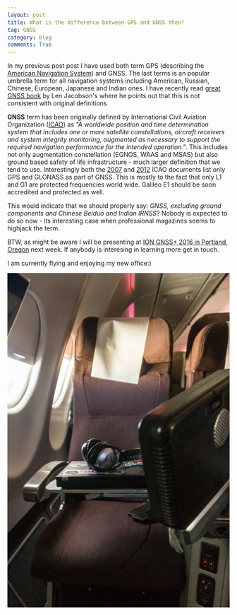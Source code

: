 ```yaml
---
layout: post
title: What is the difference between GPS and GNSS then?
tag: GNSS
category: blog
comments: True
---
```


In my previous post post I have used both term GPS (describing the [American Navigation System](https://en.wikipedia.org/wiki/Global_Positioning_System)) and GNSS. The last terms is an popular umbrella term for all navigation systems including American, Russian, Chinese, European, Japanese and Indian ones.
I have recently read [great GNSS book](https://www.amazon.co.uk/dp/B00CS398T6/ref=dp-kindle-redirect?_encoding=UTF8&btkr=1) by Len Jacobson's where he points out that this is not consistent with original definitions

**GNSS** term has been originally defined by International Civil Aviation Organization ([ICAO](http://www.icao.int/Pages/default.aspx))  as *"A worldwide position and time determination system that includes one or more satellite constellations, aircraft receivers and system integrity monitoring, augmented as necessary to support the required navigation performance for the intended operation."*. This includes not only augmentation constellation (EGNOS, WAAS and MSAS) but also ground based safety of life infrastructure - much larger definition that we tend to use. Interestingly both the [2007](http://www.unoosa.org/pdf/icg/2007/icg2/presentations/38.pdf) and [2012](http://www.icao.int/Meetings/anconf12/Documents/Doc.%209849.pdf) ICAO documents list only GPS and GLONASS as part of GNSS. This is mostly to the fact that only L1 and G1 are protected frequencies world wide. Galileo E1 should be soon accredited and protected as well.

This would indicate that we should properly say: *GNSS, excluding ground components and Chinese Beiduo and Indian IRNSS*? Nobody is expected to do so now - its interesting case when professional magazines seems to highjack the term.

BTW, as might be aware I will be presenting at [ION GNSS+ 2016 in Portland, Oregon](http://dfac.github.io/blog/2016/08/31/welcome2ION/) next week. If anybody is interesing in learning more get in touch.

I am currently flying and enjoying my new office:)

![Alt text](https://raw.githubusercontent.com/DfAC/DfAC.github.io/master/pics/ION_flight01.jpg "my new office")
